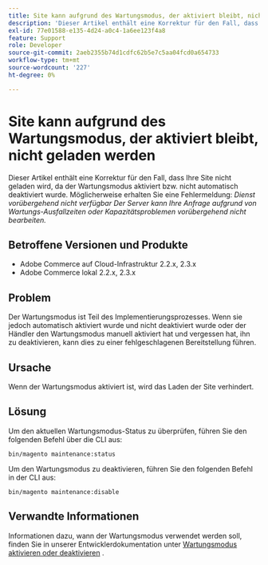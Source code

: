 ```yaml
---
title: Site kann aufgrund des Wartungsmodus, der aktiviert bleibt, nicht geladen werden
description: 'Dieser Artikel enthält eine Korrektur für den Fall, dass Ihre Site nicht geladen wird, da der Wartungsmodus aktiviert bzw. nicht automatisch deaktiviert wurde. Möglicherweise erhalten Sie eine Fehlermeldung: *Dienst vorübergehend nicht verfügbar Der Server kann Ihre Anfrage aufgrund von Wartungs-Ausfallzeiten oder Kapazitätsproblemen vorübergehend nicht bearbeiten.*'
exl-id: 77e01588-e135-4d24-a0c4-1a6ee123f4a8
feature: Support
role: Developer
source-git-commit: 2aeb2355b74d1cdfc62b5e7c5aa04fcd0a654733
workflow-type: tm+mt
source-wordcount: '227'
ht-degree: 0%

---
```


# Site kann aufgrund des Wartungsmodus, der aktiviert bleibt, nicht geladen werden

Dieser Artikel enthält eine Korrektur für den Fall, dass Ihre Site nicht geladen wird, da der Wartungsmodus aktiviert bzw. nicht automatisch deaktiviert wurde. Möglicherweise erhalten Sie eine Fehlermeldung: *Dienst vorübergehend nicht verfügbar Der Server kann Ihre Anfrage aufgrund von Wartungs-Ausfallzeiten oder Kapazitätsproblemen vorübergehend nicht bearbeiten.*

## Betroffene Versionen und Produkte

* Adobe Commerce auf Cloud-Infrastruktur 2.2.x, 2.3.x
* Adobe Commerce lokal 2.2.x, 2.3.x

## Problem

Der Wartungsmodus ist Teil des Implementierungsprozesses. Wenn sie jedoch automatisch aktiviert wurde und nicht deaktiviert wurde oder der Händler den Wartungsmodus manuell aktiviert hat und vergessen hat, ihn zu deaktivieren, kann dies zu einer fehlgeschlagenen Bereitstellung führen.

## Ursache

Wenn der Wartungsmodus aktiviert ist, wird das Laden der Site verhindert.

## Lösung

Um den aktuellen Wartungsmodus-Status zu überprüfen, führen Sie den folgenden Befehl über die CLI aus:

```
bin/magento maintenance:status
```

Um den Wartungsmodus zu deaktivieren, führen Sie den folgenden Befehl in der CLI aus:

```
bin/magento maintenance:disable
```

## Verwandte Informationen

Informationen dazu, wann der Wartungsmodus verwendet werden soll, finden Sie in unserer Entwicklerdokumentation unter [Wartungsmodus aktivieren oder deaktivieren](https://experienceleague.adobe.com/en/docs/commerce-operations/installation-guide/tutorials/maintenance-mode) .
